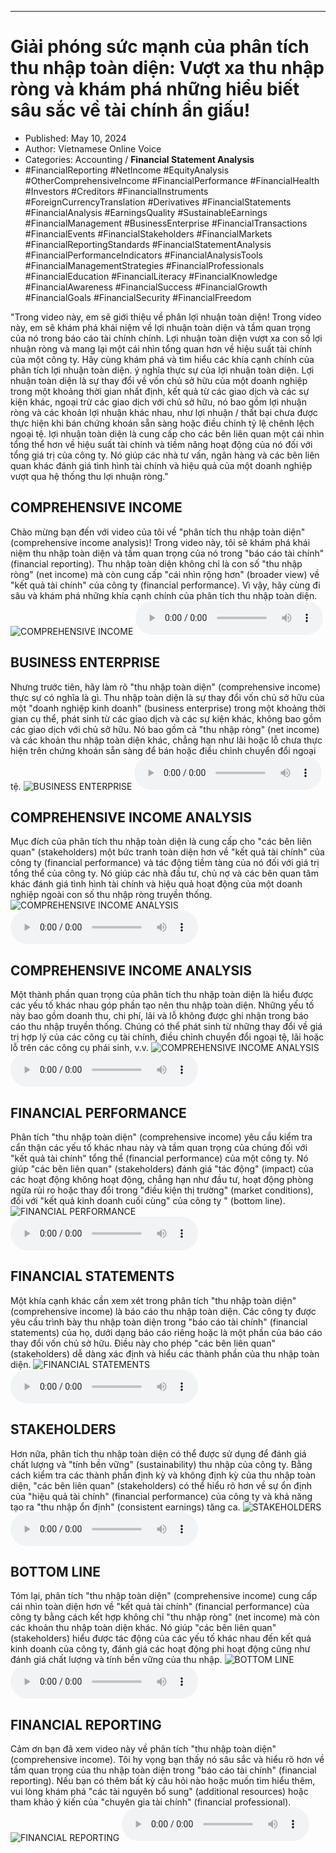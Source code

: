 
---

# Giải phóng sức mạnh của phân tích thu nhập toàn diện: Vượt xa thu nhập ròng và khám phá những hiểu biết sâu sắc về tài chính ẩn giấu!

- Published: May 10, 2024
- Author: Vietnamese Online Voice
- Categories: Accounting / **Financial Statement Analysis**
- #FinancialReporting #NetIncome #EquityAnalysis #OtherComprehensiveIncome #FinancialPerformance #FinancialHealth #Investors #Creditors #FinancialInstruments #ForeignCurrencyTranslation #Derivatives #FinancialStatements #FinancialAnalysis #EarningsQuality #SustainableEarnings #FinancialManagement #BusinessEnterprise #FinancialTransactions #FinancialEvents #FinancialStakeholders #FinancialMarkets #FinancialReportingStandards #FinancialStatementAnalysis #FinancialPerformanceIndicators #FinancialAnalysisTools #FinancialManagementStrategies #FinancialProfessionals #FinancialEducation #FinancialLiteracy #FinancialKnowledge #FinancialAwareness #FinancialSuccess #FinancialGrowth #FinancialGoals #FinancialSecurity #FinancialFreedom

"Trong video này, em sẽ giới thiệu về phân lợi nhuận toàn diện! Trong video này, em sẽ khám phá khái niệm về lợi nhuận toàn diện và tầm quan trọng của nó trong báo cáo tài chính chính. Lợi nhuận toàn diện vượt xa con số lợi nhuận ròng và mang lại một cái nhìn tổng quan hơn về hiệu suất tài chính của một công ty. Hãy cùng khám phá và tìm hiểu các khía cạnh chính của phân tích lợi nhuận toàn diện. ý nghĩa thực sự của lợi nhuận toàn diện. Lợi nhuận toàn diện là sự thay đổi về vốn chủ sở hữu của một doanh nghiệp trong một khoảng thời gian nhất định, kết quả từ các giao dịch và các sự kiện khác, ngoại trừ các giao dịch với chủ sở hữu, nó bao gồm lợi nhuận ròng và các khoản lợi nhuận khác nhau, như lợi nhuận / thất bại chưa được thực hiện khi bán chứng khoán sẵn sàng hoặc điều chỉnh tỷ lệ chênh lệch ngoại tệ. lợi nhuận toàn diện là cung cấp cho các bên liên quan một cái nhìn tổng thể hơn về hiệu suất tài chính và tiềm năng hoạt động của nó đối với tổng giá trị của công ty. Nó giúp các nhà tư vấn, ngân hàng và các bên liên quan khác đánh giá tình hình tài chính và hiệu quả của một doanh nghiệp vượt qua hệ thống thu lợi nhuận ròng."


## COMPREHENSIVE INCOME

Chào mừng bạn đến với video của tôi về "phân tích thu nhập toàn diện" (comprehensive income analysis)! Trong video này, tôi sẽ khám phá khái niệm thu nhập toàn diện và tầm quan trọng của nó trong "báo cáo tài chính" (financial reporting). Thu nhập toàn diện không chỉ là con số "thu nhập ròng" (net income) mà còn cung cấp "cái nhìn rộng hơn" (broader view) về "kết quả tài chính" của công ty (financial performance). Vì vậy, hãy cùng đi sâu và khám phá những khía cạnh chính của phân tích thu nhập toàn diện.
![COMPREHENSIVE INCOME](https://http-archiver-apis-production-80.schnworks.com/storage/images/transitions/2024-05-10/transition-23535180450-Montserrat-Black-673AB7.jpg)
<audio controls>
    <source src="https://http-archiver-apis-production-80.schnworks.com/storage/storage/audio/file-15358044288.mp3" type="audio/mpeg">
</audio>



## BUSINESS ENTERPRISE

Nhưng trước tiên, hãy làm rõ "thu nhập toàn diện" (comprehensive income) thực sự có nghĩa là gì. Thu nhập toàn diện là sự thay đổi vốn chủ sở hữu của một "doanh nghiệp kinh doanh" (business enterprise) trong một khoảng thời gian cụ thể, phát sinh từ các giao dịch và các sự kiện khác, không bao gồm các giao dịch với chủ sở hữu. Nó bao gồm cả "thu nhập ròng" (net income) và các khoản thu nhập toàn diện khác, chẳng hạn như lãi hoặc lỗ chưa thực hiện trên chứng khoán sẵn sàng để bán hoặc điều chỉnh chuyển đổi ngoại tệ.
![BUSINESS ENTERPRISE](https://http-archiver-apis-production-80.schnworks.com/storage/images/transitions/2024-05-10/transition-1757985122-Montserrat-Thin-283593.jpg)
<audio controls>
    <source src="https://http-archiver-apis-production-80.schnworks.com/storage/storage/audio/file-38400255820.mp3" type="audio/mpeg">
</audio>



## COMPREHENSIVE INCOME ANALYSIS

Mục đích của phân tích thu nhập toàn diện là cung cấp cho "các bên liên quan" (stakeholders) một bức tranh toàn diện hơn về "kết quả tài chính" của công ty (financial performance) và tác động tiềm tàng của nó đối với giá trị tổng thể của công ty. Nó giúp các nhà đầu tư, chủ nợ và các bên quan tâm khác đánh giá tình hình tài chính và hiệu quả hoạt động của một doanh nghiệp ngoài con số thu nhập ròng truyền thống.
![COMPREHENSIVE INCOME ANALYSIS](https://http-archiver-apis-production-80.schnworks.com/storage/images/transitions/2024-05-10/transition-44910563297-Montserrat-Medium-4A148C.jpg)
<audio controls>
    <source src="https://http-archiver-apis-production-80.schnworks.com/storage/storage/audio/file-13077537818.mp3" type="audio/mpeg">
</audio>



## COMPREHENSIVE INCOME ANALYSIS

Một thành phần quan trọng của phân tích thu nhập toàn diện là hiểu được các yếu tố khác nhau góp phần tạo nên thu nhập toàn diện. Những yếu tố này bao gồm doanh thu, chi phí, lãi và lỗ không được ghi nhận trong báo cáo thu nhập truyền thống. Chúng có thể phát sinh từ những thay đổi về giá trị hợp lý của các công cụ tài chính, điều chỉnh chuyển đổi ngoại tệ, lãi hoặc lỗ trên các công cụ phái sinh, v.v.
![COMPREHENSIVE INCOME ANALYSIS](https://http-archiver-apis-production-80.schnworks.com/storage/images/transitions/2024-05-10/transition--12508850879-Montserrat-Bold-673AB7.jpg)
<audio controls>
    <source src="https://http-archiver-apis-production-80.schnworks.com/storage/storage/audio/file-3132402281.mp3" type="audio/mpeg">
</audio>



## FINANCIAL PERFORMANCE

Phân tích "thu nhập toàn diện" (comprehensive income) yêu cầu kiểm tra cẩn thận các yếu tố khác nhau này và tầm quan trọng của chúng đối với "kết quả tài chính" tổng thể (financial performance) của một công ty. Nó giúp "các bên liên quan" (stakeholders) đánh giá "tác động" (impact) của các hoạt động không hoạt động, chẳng hạn như đầu tư, hoạt động phòng ngừa rủi ro hoặc thay đổi trong "điều kiện thị trường" (market conditions), đối với "kết quả kinh doanh cuối cùng" của công ty " (bottom line).
![FINANCIAL PERFORMANCE](https://http-archiver-apis-production-80.schnworks.com/storage/images/transitions/2024-05-10/transition-27716523685-Montserrat-SemiBold-673AB7.jpg)
<audio controls>
    <source src="https://http-archiver-apis-production-80.schnworks.com/storage/storage/audio/file-17727528460.mp3" type="audio/mpeg">
</audio>



## FINANCIAL STATEMENTS

Một khía cạnh khác cần xem xét trong phân tích "thu nhập toàn diện" (comprehensive income) là báo cáo thu nhập toàn diện. Các công ty được yêu cầu trình bày thu nhập toàn diện trong "báo cáo tài chính" (financial statements) của họ, dưới dạng báo cáo riêng hoặc là một phần của báo cáo thay đổi vốn chủ sở hữu. Điều này cho phép "các bên liên quan" (stakeholders) dễ dàng xác định và hiểu các thành phần của thu nhập toàn diện.
![FINANCIAL STATEMENTS](https://http-archiver-apis-production-80.schnworks.com/storage/images/transitions/2024-05-10/transition-581335347-Montserrat-Bold-004895.jpg)
<audio controls>
    <source src="https://http-archiver-apis-production-80.schnworks.com/storage/storage/audio/file-21177006123.mp3" type="audio/mpeg">
</audio>



## STAKEHOLDERS

Hơn nữa, phân tích thu nhập toàn diện có thể được sử dụng để đánh giá chất lượng và "tính bền vững" (sustainability) thu nhập của công ty. Bằng cách kiểm tra các thành phần định kỳ và không định kỳ của thu nhập toàn diện, "các bên liên quan" (stakeholders) có thể hiểu rõ hơn về sự ổn định của "hiệu quả tài chính" (financial performance) của công ty và khả năng tạo ra "thu nhập ổn định" (consistent earnings) tăng ca.
![STAKEHOLDERS](https://http-archiver-apis-production-80.schnworks.com/storage/images/transitions/2024-05-10/transition-14093842565-Montserrat-ExtraBold-303F9F.jpg)
<audio controls>
    <source src="https://http-archiver-apis-production-80.schnworks.com/storage/storage/audio/file-54027064793.mp3" type="audio/mpeg">
</audio>



## BOTTOM LINE

Tóm lại, phân tích "thu nhập toàn diện" (comprehensive income) cung cấp cái nhìn toàn diện hơn về "kết quả tài chính" (financial performance) của công ty bằng cách kết hợp không chỉ "thu nhập ròng" (net income) mà còn các khoản thu nhập toàn diện khác. Nó giúp "các bên liên quan" (stakeholders) hiểu được tác động của các yếu tố khác nhau đến kết quả kinh doanh của công ty, đánh giá các hoạt động phi hoạt động cũng như đánh giá chất lượng và tính bền vững của thu nhập.
![BOTTOM LINE](https://http-archiver-apis-production-80.schnworks.com/storage/images/transitions/2024-05-10/transition-14559650680-Montserrat-Regular-880E4F.jpg)
<audio controls>
    <source src="https://http-archiver-apis-production-80.schnworks.com/storage/storage/audio/file-49971224675.mp3" type="audio/mpeg">
</audio>



## FINANCIAL REPORTING

Cảm ơn bạn đã xem video này về phân tích "thu nhập toàn diện" (comprehensive income). Tôi hy vọng bạn thấy nó sâu sắc và hiểu rõ hơn về tầm quan trọng của thu nhập toàn diện trong "báo cáo tài chính" (financial reporting). Nếu bạn có thêm bất kỳ câu hỏi nào hoặc muốn tìm hiểu thêm, vui lòng khám phá "các tài nguyên bổ sung" (additional resources) hoặc tham khảo ý kiến ​​của "chuyên gia tài chính" (financial professional).
![FINANCIAL REPORTING](https://http-archiver-apis-production-80.schnworks.com/storage/images/transitions/2024-05-10/transition-32450220157-Montserrat-Thin-1A237E.jpg)
<audio controls>
    <source src="https://http-archiver-apis-production-80.schnworks.com/storage/storage/audio/file-9342578353.mp3" type="audio/mpeg">
</audio>

